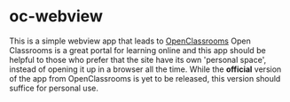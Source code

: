 # oc-webview
This is a simple webview app that leads to [OpenClassrooms](https://openclassrooms.com/)
Open Classrooms is a great portal for learning online and this app should be helpful to those who prefer that the site have its own 'personal space', instead of opening it up in a browser all the time.
While the **official** version of the app from OpenClassrooms is yet to be released, this version should suffice for personal use. 
